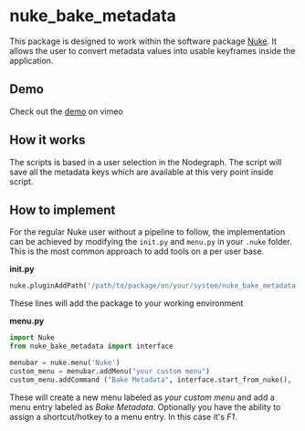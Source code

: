 [Nuke]: https://www.foundry.com/products/nuke 'Nuke'


nuke_bake_metadata
==================


This package is designed to work within the software package [Nuke].
It allows the user to convert metadata values into usable keyframes inside the application.

Demo
----
Check out the [demo](https://vimeo.com/261734907) on vimeo


How it works
------------

The scripts is based in a user selection in the Nodegraph. The script will save all the metadata keys which are available at this very 
point inside script.


How to implement
----------------

For the regular Nuke user without a pipeline to follow, the implementation can be achieved by
modifying the `init.py` and `menu.py` in your `.nuke` folder. This is the most common approach to add tools
on a per user base.

**init.py**


```python
nuke.pluginAddPath('/path/to/package/on/your/system/nuke_bake_metadata')
```
These lines will add the package to your working environment


**menu.py**

```python
import Nuke
from nuke_bake_metadata import interface

menubar = nuke.menu('Nuke')
custom_menu = menubar.addMenu("your custom menu")
custom_menu.addCommand ("Bake Metadata", interface.start_from_nuke(), 'f1')

```
These will create a new menu labeled as *your custom menu* and add a menu entry labeled as
*Bake Metadata*. Optionally you have the ability to assign a shortcut/hotkey to a menu entry. In this case it's *F1*.
